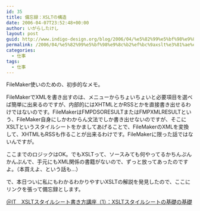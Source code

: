```yaml
---
id: 35
title: 備忘録：XSLTの構造
date: 2006-04-07T23:52:48+00:00
author: いがらしたけし
layout: post
guid: http://www.indigo-design.org/blog/2006/04/%e5%82%99%e5%bf%98%e9%8c%b2%ef%bc%9axslt%e3%81%ae%e6%a7%8b%e9%80%a0/
permalink: /2006/04/%e5%82%99%e5%bf%98%e9%8c%b2%ef%bc%9axslt%e3%81%ae%e6%a7%8b%e9%80%a0/
categories:
  - 仕事
tags:
  - 仕事
---
```

FileMaker使いのための、初歩的なメモ。
  
FileMakerでXMLを書き出すのは、メニューからちょいちょいと必要項目を選べば簡単に出来るのですが、内部的にはXHTMLとかRSSとかを直接書き出せるわけではないのです。FileMakerはFMPDSORESULTまたはFMPXMLRESULTという、FileMaker自身にしかわからん文法でしか書き出せないのですが、そこにXSLTというスタイルシートをかましてあげることで、FileMakerのXMLを変換して、XHTMLもRSSも作ることが出来るわけです。FileMakerに限った話ではないんですが。
  
ここまでのロジックはOK。でもXSLTって、ソースみても何やってるかちんぷんかんぷんで、手元にもXML関係の書籍がないので、ずっと放ってあったのですよ。（本買えよ、という話も…）
  
で、本日ついに私にもわかるわかりやすいXSLTの解説を発見したので、ここにリンクを張って備忘録とします。
  
<a href="http://www.atmarkit.co.jp/fxml/tanpatsu/10xslt/xslt01.html" target="_blank">＠IT　XSLTスタイルシート書き方講座（1）：XSLTスタイルシートの基礎の基礎</a>
